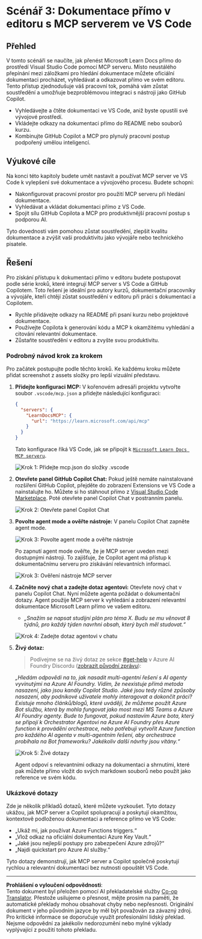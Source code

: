 <!--
CO_OP_TRANSLATOR_METADATA:
{
  "original_hash": "db532b1ec386c9ce38c791653dc3c881",
  "translation_date": "2025-06-21T14:43:19+00:00",
  "source_file": "09-CaseStudy/docs-mcp/solution/scenario3/README.md",
  "language_code": "cs"
}
-->
# Scénář 3: Dokumentace přímo v editoru s MCP serverem ve VS Code

## Přehled

V tomto scénáři se naučíte, jak přenést Microsoft Learn Docs přímo do prostředí Visual Studio Code pomocí MCP serveru. Místo neustálého přepínání mezi záložkami pro hledání dokumentace můžete oficiální dokumentaci procházet, vyhledávat a odkazovat přímo ve svém editoru. Tento přístup zjednodušuje váš pracovní tok, pomáhá vám zůstat soustředění a umožňuje bezproblémovou integraci s nástroji jako GitHub Copilot.

- Vyhledávejte a čtěte dokumentaci ve VS Code, aniž byste opustili své vývojové prostředí.
- Vkládejte odkazy na dokumentaci přímo do README nebo souborů kurzu.
- Kombinujte GitHub Copilot a MCP pro plynulý pracovní postup podpořený umělou inteligencí.

## Výukové cíle

Na konci této kapitoly budete umět nastavit a používat MCP server ve VS Code k vylepšení své dokumentace a vývojového procesu. Budete schopni:

- Nakonfigurovat pracovní prostor pro použití MCP serveru při hledání dokumentace.
- Vyhledávat a vkládat dokumentaci přímo z VS Code.
- Spojit sílu GitHub Copilota a MCP pro produktivnější pracovní postup s podporou AI.

Tyto dovednosti vám pomohou zůstat soustředění, zlepšit kvalitu dokumentace a zvýšit vaši produktivitu jako vývojáře nebo technického pisatele.

## Řešení

Pro získání přístupu k dokumentaci přímo v editoru budete postupovat podle série kroků, které integrují MCP server s VS Code a GitHub Copilotem. Toto řešení je ideální pro autory kurzů, dokumentační pracovníky a vývojáře, kteří chtějí zůstat soustředění v editoru při práci s dokumentací a Copilotem.

- Rychle přidávejte odkazy na README při psaní kurzu nebo projektové dokumentace.
- Používejte Copilota k generování kódu a MCP k okamžitému vyhledání a citování relevantní dokumentace.
- Zůstaňte soustředění v editoru a zvyšte svou produktivitu.

### Podrobný návod krok za krokem

Pro začátek postupujte podle těchto kroků. Ke každému kroku můžete přidat screenshot z assets složky pro lepší vizuální představu.

1. **Přidejte konfiguraci MCP:**
   V kořenovém adresáři projektu vytvořte soubor `.vscode/mcp.json` a přidejte následující konfiguraci:
   ```json
   {
     "servers": {
       "LearnDocsMCP": {
         "url": "https://learn.microsoft.com/api/mcp"
       }
     }
   }
   ```
   Tato konfigurace říká VS Code, jak se připojit k [`Microsoft Learn Docs MCP serveru`](https://github.com/MicrosoftDocs/mcp).
   
   ![Krok 1: Přidejte mcp.json do složky .vscode](../../../../../../translated_images/step1-mcp-json.c06a007fccc3edfaf0598a31903c9ec71476d9fd3ae6c1b2b4321fd38688ca4b.cs.png)
    
2. **Otevřete panel GitHub Copilot Chat:**
   Pokud ještě nemáte nainstalované rozšíření GitHub Copilot, přejděte do zobrazení Extensions ve VS Code a nainstalujte ho. Můžete si ho stáhnout přímo z [Visual Studio Code Marketplace](https://marketplace.visualstudio.com/items?itemName=GitHub.copilot-chat). Poté otevřete panel Copilot Chat v postranním panelu.

   ![Krok 2: Otevřete panel Copilot Chat](../../../../../../translated_images/step2-copilot-panel.f1cc86e9b9b8cd1a85e4df4923de8bafee4830541ab255e3c90c09777fed97db.cs.png)

3. **Povolte agent mode a ověřte nástroje:**
   V panelu Copilot Chat zapněte agent mode.

   ![Krok 3: Povolte agent mode a ověřte nástroje](../../../../../../translated_images/step3-agent-mode.cdc32520fd7dd1d149c3f5226763c1d85a06d3c041d4cc983447625bdbeff4d4.cs.png)

   Po zapnutí agent mode ověřte, že je MCP server uveden mezi dostupnými nástroji. To zajišťuje, že Copilot agent má přístup k dokumentačnímu serveru pro získávání relevantních informací.
   
   ![Krok 3: Ověření nástroje MCP server](../../../../../../translated_images/step3-verify-mcp-tool.76096a6329cbfecd42888780f322370a0d8c8fa003ed3eeb7ccd23f0fc50c1ad.cs.png)

4. **Začněte nový chat a zadejte dotaz agentovi:**
   Otevřete nový chat v panelu Copilot Chat. Nyní můžete agenta požádat o dokumentační dotazy. Agent použije MCP server k vyhledání a zobrazení relevantní dokumentace Microsoft Learn přímo ve vašem editoru.

   - *„Snažím se napsat studijní plán pro téma X. Budu se mu věnovat 8 týdnů, pro každý týden navrhni obsah, který bych měl studovat.“*

   ![Krok 4: Zadejte dotaz agentovi v chatu](../../../../../../translated_images/step4-prompt-chat.12187bb001605efc5077992b621f0fcd1df12023c5dce0464f8eb8f3d595218f.cs.png)

5. **Živý dotaz:**

   > Podívejme se na živý dotaz ze sekce [#get-help](https://discord.gg/D6cRhjHWSC) v Azure AI Foundry Discordu ([zobrazit původní zprávu](https://discord.com/channels/1113626258182504448/1385498306720829572)):
   
   *„Hledám odpovědi na to, jak nasadit multi-agentní řešení s AI agenty vyvinutými na Azure AI Foundry. Vidím, že neexistuje přímá metoda nasazení, jako jsou kanály Copilot Studio. Jaké jsou tedy různé způsoby nasazení, aby podnikové uživatele mohly interagovat a dokončit práci?
Existuje mnoho článků/blogů, které uvádějí, že můžeme použít Azure Bot službu, která by mohla fungovat jako most mezi MS Teams a Azure AI Foundry agenty. Bude to fungovat, pokud nastavím Azure bota, který se připojí k Orchestrator Agentovi na Azure AI Foundry přes Azure function k provádění orchestrace, nebo potřebuji vytvořit Azure function pro každého AI agenta v multi-agentním řešení, aby orchestrace probíhala na Bot frameworku? Jakékoliv další návrhy jsou vítány.“*

   ![Krok 5: Živé dotazy](../../../../../../translated_images/step5-live-queries.49db3e4a50bea27327e3cb18c24d263b7d134930d78e7392f9515a1c00264a7f.cs.png)

   Agent odpoví s relevantními odkazy na dokumentaci a shrnutími, které pak můžete přímo vložit do svých markdown souborů nebo použít jako reference ve svém kódu.
   
### Ukázkové dotazy

Zde je několik příkladů dotazů, které můžete vyzkoušet. Tyto dotazy ukážou, jak MCP server a Copilot spolupracují a poskytují okamžitou, kontextově podloženou dokumentaci a reference přímo ve VS Code:

- „Ukáž mi, jak používat Azure Functions triggers.“
- „Vlož odkaz na oficiální dokumentaci Azure Key Vault.“
- „Jaké jsou nejlepší postupy pro zabezpečení Azure zdrojů?“
- „Najdi quickstart pro Azure AI služby.“

Tyto dotazy demonstrují, jak MCP server a Copilot společně poskytují rychlou a relevantní dokumentaci bez nutnosti opouštět VS Code.

---

**Prohlášení o vyloučení odpovědnosti**:  
Tento dokument byl přeložen pomocí AI překladatelské služby [Co-op Translator](https://github.com/Azure/co-op-translator). Přestože usilujeme o přesnost, mějte prosím na paměti, že automatické překlady mohou obsahovat chyby nebo nepřesnosti. Originální dokument v jeho původním jazyce by měl být považován za závazný zdroj. Pro kritické informace se doporučuje využít profesionální lidský překlad. Nejsme odpovědní za jakékoliv nedorozumění nebo mylné výklady vyplývající z použití tohoto překladu.
